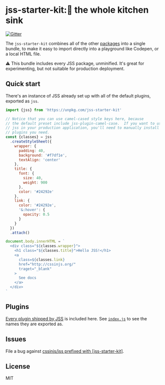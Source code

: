 # jss-starter-kit:🚰 the whole kitchen sink

[![Gitter](https://badges.gitter.im/JoinChat.svg)](https://gitter.im/cssinjs/lobby)

The `jss-starter-kit` combines all of the other [packages](https://github.com/cssinjs/jss/tree/master/packages) into a single bundle, to make it easy to import directly into a playground like Codepen, or a local HTML file.

:warning: This bundle includes every JSS package, unminified. It's great for experimenting, but not suitable for production deployment.

## Quick start

There's an instance of JSS already set up with all of the default plugins, exported as `jss`.

```javascript
import {jss} from 'https://unpkg.com/jss-starter-kit'

// Notice that you can use camel-cased style keys here, because
// the default preset include jss-plugin-camel-case.  If you want to use
// jss in your production application, you'll need to manually install the
// plugins you need.
const {classes} = jss
  .createStyleSheet({
    wrapper: {
      padding: 40,
      background: '#f7df1e',
      textAlign: 'center'
    },
    title: {
      font: {
        size: 40,
        weight: 900
      },
      color: '#24292e'
    },
    link: {
      color: '#24292e',
      '&:hover': {
        opacity: 0.5
      }
    }
  })
  .attach()

document.body.innerHTML = `
  <div class="${classes.wrapper}">
    <h1 class="${classes.title}">Hello JSS!</h1>
    <a
      class=${classes.link}
      href="http://cssinjs.org/"
      traget="_blank"
    >
      See docs
    </a>
  </div>
`
```

## Plugins

[Every plugin shipped by JSS](https://github.com/cssinjs/jss/tree/master/packages) is included here. See [`index.js`](https://github.com/cssinjs/jss/blob/master/packages/jss-starter-kit/src/index.js) to see the names they are exported as.

## Issues

File a bug against [cssinjs/jss prefixed with \[jss-starter-kit\]](https://github.com/cssinjs/jss/issues/new?title=[jss-starter-kit]%20).

## License

MIT
